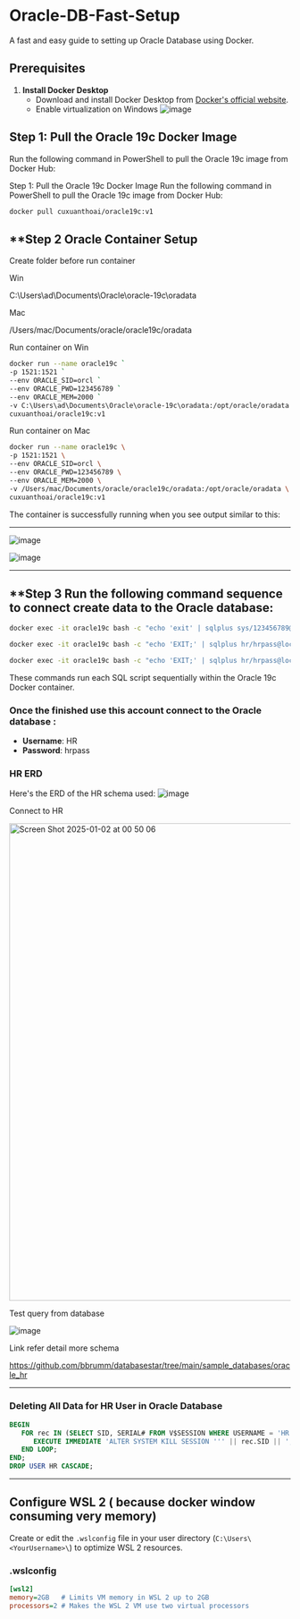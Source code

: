 
# Oracle-DB-Fast-Setup

A fast and easy guide to setting up Oracle Database using Docker.

## **Prerequisites**

1. **Install Docker Desktop**  
   - Download and install Docker Desktop from [Docker's official website](https://www.docker.com/products/docker-desktop).
   -  Enable virtualization on Windows
  ![image](https://github.com/user-attachments/assets/7dcacad1-3370-4e10-8da8-243458ff7300)


## **Step 1: Pull the Oracle 19c Docker Image**

Run the following command in PowerShell to pull the Oracle 19c image from Docker Hub:

Step 1: Pull the Oracle 19c Docker Image
Run the following command in PowerShell to pull the Oracle 19c image from Docker Hub:

```bash
docker pull cuxuanthoai/oracle19c:v1
```
## **Step 2 Oracle Container Setup

Create folder before run container 

Win

C:\Users\ad\Documents\Oracle\oracle-19c\oradata

Mac

/Users/mac/Documents/oracle/oracle19c/oradata

Run container on Win
```bash
docker run --name oracle19c `
-p 1521:1521 `
--env ORACLE_SID=orcl `
--env ORACLE_PWD=123456789 `
--env ORACLE_MEM=2000 `
-v C:\Users\ad\Documents\Oracle\oracle-19c\oradata:/opt/oracle/oradata `
cuxuanthoai/oracle19c:v1
```

Run container on Mac

```bash
docker run --name oracle19c \
-p 1521:1521 \
--env ORACLE_SID=orcl \
--env ORACLE_PWD=123456789 \
--env ORACLE_MEM=2000 \
-v /Users/mac/Documents/oracle/oracle19c/oradata:/opt/oracle/oradata \
cuxuanthoai/oracle19c:v1
```




The container is successfully running when you see output similar to this:

---

![image](https://github.com/user-attachments/assets/cab922ae-5df1-4aff-be7b-b3d7a02e7edb)

![image](https://github.com/user-attachments/assets/56098361-9542-46e1-aa3c-7b052121e8f4)

---


## **Step 3 Run the following command sequence to connect create data to the Oracle database:


```bash
docker exec -it oracle19c bash -c "echo 'exit' | sqlplus sys/123456789@localhost:1521/orcl as sysdba @/opt/oracle/1account.sql"
```

```bash
docker exec -it oracle19c bash -c "echo 'EXIT;' | sqlplus hr/hrpass@localhost:1521/orcl @/opt/oracle/2createtable.sql"
```

```bash
docker exec -it oracle19c bash -c "echo 'EXIT;' | sqlplus hr/hrpass@localhost:1521/orcl @/opt/oracle/3populate.sql"
```

These commands run each SQL script sequentially within the Oracle 19c Docker container.

### Once the finished use this account connect to the Oracle database :

- **Username**: HR  
- **Password**: hrpass  

### HR ERD 
Here's the ERD of the HR schema used:
![image](https://github.com/user-attachments/assets/2997cb01-ed69-49fe-82d4-5bc2302fa782)


Connect to HR

<img width="854" alt="Screen Shot 2025-01-02 at 00 50 06" src="https://github.com/user-attachments/assets/b8bae0a7-1ea7-4932-874e-8588e3f7ae7d" />


Test query from database 

![image](https://github.com/user-attachments/assets/56b66741-6115-466f-9521-da204c4d4ff5)


Link refer  detail more schema 


https://github.com/bbrumm/databasestar/tree/main/sample_databases/oracle_hr

---

### Deleting All Data for HR User in Oracle Database

```sql
BEGIN
   FOR rec IN (SELECT SID, SERIAL# FROM V$SESSION WHERE USERNAME = 'HR') LOOP
      EXECUTE IMMEDIATE 'ALTER SYSTEM KILL SESSION ''' || rec.SID || ',' || rec.SERIAL# || ''' IMMEDIATE';
   END LOOP;
END;
DROP USER HR CASCADE;
```

---

## **Configure WSL 2 ( because docker window consuming very memory)**  
Create or edit the `.wslconfig` file in your user directory (`C:\Users\<YourUsername>\`) to optimize WSL 2 resources.

### **.wslconfig**

```ini
[wsl2]
memory=2GB   # Limits VM memory in WSL 2 up to 2GB
processors=2 # Makes the WSL 2 VM use two virtual processors
```

```

